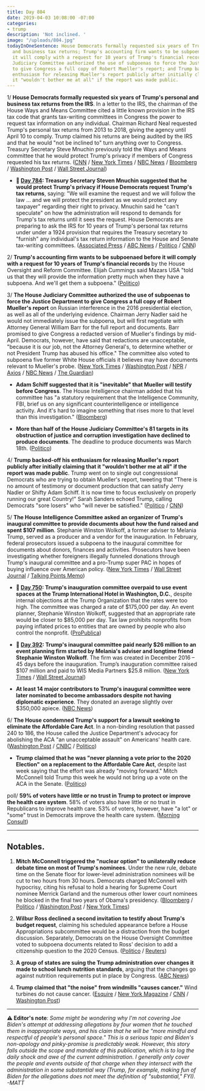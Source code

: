 ```yaml
---
title: Day 804
date: 2019-04-03 10:08:00 -07:00
categories:
- trump
description: 'Not inclined. '
image: "/uploads/804.jpg"
todayInOneSentence: House Democrats formally requested six years of Trump's personal
  and business tax returns; Trump's accounting firm wants to be subpoenaed before
  it will comply with a request for 10 years of Trump's financial records; The House
  Judiciary Committee authorized the use of subpoenas to force the Justice Department
  to give Congress a full copy of Robert Mueller's report; and Trump backed-off his
  enthusiasm for releasing Mueller's report publicly after initially claiming that
  it "wouldn't bother me at all" if the report was made public.
---
```


1/ **House Democrats formally requested six years of Trump's personal and business tax returns from the IRS**. In a letter to the IRS, the chairman of the House Ways and Means Committee cited a little known provision in the IRS tax code that grants tax-writing committees in Congress the power to request tax information on any individual. Chairman Richard Neal requested Trump's personal tax returns from 2013 to 2018, giving the agency until April 10 to comply. Trump claimed his returns are being audited by the IRS and that he would "not be inclined to" turn anything over to Congress. Treasury Secretary Steve Mnuchin previously told the Ways and Means committee that he would protect Trump's privacy if members of Congress requested his tax returns. ([CNN](https://www.cnn.com/2019/04/03/politics/trump-tax-returns-house-democrats-request/index.html) / [New York Times](https://www.nytimes.com/2019/04/03/us/politics/mueller-report-subpoena-house.html) / [NBC News](https://www.nbcnews.com/politics/congress/house-democrats-formally-request-trump-tax-returns-n990726) / [Bloomberg](https://www.bloomberg.com/news/articles/2019-04-03/democrats-formally-seek-six-years-of-trump-tax-returns-from-irs?) / [Washington Post](https://www.washingtonpost.com/news/politics/wp/2019/04/03/house-committee-chairman-asks-internal-revenue-service-for-six-years-of-trumps-personal-and-business-tax-returns/) / [Wall Street Journal](https://www.wsj.com/articles/house-ways-and-means-chairman-requests-trump-s-tax-returns-11554329362))

* **📌 [Day 784](https://whatthefuckjusthappenedtoday.com/2019/03/14/day-784/#3-treasury-secretary-steven-mnuchin): Treasury Secretary Steven Mnuchin suggested that he would protect Trump's privacy if House Democrats request Trump's tax returns**, saying: "We will examine the request and we will follow the law … and we will protect the president as we would protect any taxpayer" regarding their right to privacy. Mnuchin said he "can't speculate" on how the administration will respond to demands for Trump's tax returns until it sees the request. House Democrats are preparing to ask the IRS for 10 years of Trump's personal tax returns under under a 1924 provision that requires the Treasury secretary to "furnish" any individual's tax return information to the House and Senate tax-writing committees. ([Associated Press](https://apnews.com/b7c693b602744f63bddd2efbf52ef5c6) / [ABC News](https://abcnews.go.com/Politics/democrats-expected-treasury-secretary-steven-mnuchin-donald-trumps/story?id=61667306) / [Politico](https://www.politico.com/story/2019/03/14/mnuchin-trump-tax-returns-1221286) / [CNN](https://www.cnn.com/2019/03/14/politics/mnuchin-trump-tax-returns-congress/index.html))

2/ **Trump's accounting firm wants to be subpoenaed before it will comply with a request for 10 years of Trump's financial records** by the House Oversight and Reform Committee. Elijah Cummings said Mazars USA "told us that they will provide the information pretty much when they have a subpoena. And we'll get them a subpoena." ([Politico](https://www.politico.com/story/2019/04/03/cummings-subpoena-trump-tax-records-1253480))

3/ **The House Judiciary Committee authorized the use of subpoenas to force the Justice Department to give Congress a full copy of Robert Mueller's report** on Russian interference in the 2016 presidential election, as well as all of the underlying evidence. Chairman Jerry Nadler said he would not immediately issue the subpoena, but will first negotiate with Attorney General William Barr for the full report and documents. Barr promised to give Congress a redacted version of Mueller's findings by mid-April. Democrats, however, have said that redactions are unacceptable, "because it is our job, not the Attorney General's, to determine whether or not President Trump has abused his office." The committee also voted to subpoena five former White House officials it believes may have documents relevant to Mueller's probe. ([New York Times](https://www.nytimes.com/2019/04/03/us/politics/mueller-report-subpoena-house.html) / [Washington Post](https://www.washingtonpost.com/powerpost/house-panel-votes-to-authorize-subpoenas-to-obtain-full-mueller-report/2019/04/03/e0577b34-560e-11e9-814f-e2f46684196e_story.html) / [NPR](https://www.npr.org/2019/04/03/709404618/house-judiciary-approves-subpoena-for-full-mueller-report-in-party-line-vote) / [Axios](https://www.axios.com/house-judiciary-committee-subpoena-mueller-report-392e8409-996c-4bf2-bdc2-133525644270.html) / [NBC News](https://www.nbcnews.com/politics/congress/house-judiciary-prepares-subpoena-full-mueller-report-n990406) / [The Guardian](https://www.theguardian.com/us-news/2019/apr/03/mueller-trump-russia-report-house-subpoenas-approved))

* **Adam Schiff suggested that it is "inevitable" that Mueller will testify before Congress**. The House Intelligence chairman added that his committee has "a statutory requirement that the Intelligence Community, FBI, brief us on any significant counterintelligence or intelligence activity. And it's hard to imagine something that rises more to that level than this investigation." ([Bloomberg](https://www.bloomberg.com/news/articles/2019-04-03/mueller-testimony-before-congress-inevitable-schiff-says))

* **More than half of the House Judiciary Committee's 81 targets in its obstruction of justice and corruption investigation have declined to produce documents**. The deadline to produce documents was March 18th. ([Politico](https://www.politico.com/story/2019/04/03/house-trump-corruption-probe-documents-1253724))

4/ **Trump backed-off his enthusiasm for releasing Mueller's report publicly after initially claiming that it "wouldn't bother me at all" if the report was made public**. Trump went on to single out congressional Democrats who are trying to obtain Mueller's report, tweeting that "There is no amount of testimony or document production that can satisfy Jerry Nadler or Shifty Adam Schiff. It is now time to focus exclusively on properly running our great Country!" Sarah Sanders echoed Trump, calling Democrats "sore losers" who "will never be satisfied." ([Politico](https://www.politico.com/story/2019/04/02/trump-mueller-report-1249947) / [CNN](https://www.cnn.com/2019/04/03/politics/mueller-report-subpoena-house-vote/index.html))

5/ **The House Intelligence Committee asked an organizer of Trump's inaugural committee to provide documents about how the fund raised and spent $107 million**. Stephanie Winston Wolkoff, a former adviser to Melania Trump, served as a producer and a vendor for the inauguration. In February, federal prosecutors issued a subpoena to the inaugural committee for documents about donors, finances and activities. Prosecutors have been investigating whether foreigners illegally funneled donations through Trump's inaugural committee and a pro-Trump super PAC in hopes of buying influence over American policy. ([New York Times](https://www.nytimes.com/2019/04/03/us/politics/house-intelligence-trump-inaugural.html) / [Wall Street Journal](https://www.wsj.com/articles/in-sign-of-expanding-probe-house-panel-seeks-to-interview-top-organizer-of-trump-inauguration-11554311027?mod=e2twp) / [Talking Points Memo](https://talkingpointsmemo.com/muckraker/house-intel-requests-info-interview-from-top-trump-inaugural-planner))

* **📌 [Day 750](https://whatthefuckjusthappenedtoday.com/2019/02/08/day-750/): Trump's inauguration committee overpaid to use event spaces at the Trump International Hotel in Washington, D.C.**, despite internal objections at the Trump Organization that the rates were too high. The committee was charged a rate of $175,000 per day. An event planner, Stephanie Winston Wolkoff, suggested that an appropriate rate would be closer to $85,000 per day. Tax law prohibits nonprofits from paying inflated prices to entities that are owned by people who also control the nonprofit. ([ProPublica](https://www.propublica.org/article/trump-inc-new-evidence-emerges-of-possible-wrongdoing-by-trump-inaugural-committee))

* **📌 [Day 392](https://whatthefuckjusthappenedtoday.com/2019/01/15/day-726/#%F0%9F%93%8C-day-392-trumps-inaugural-committe): Trump's inaugural committee paid nearly $26 million to an event planning firm started by Melania's adviser and longtime friend Stephanie Winston Wolkoff**. The firm was created in December 2016 – 45 days before the inauguration. Trump’s inauguration committee raised $107 million and paid to WIS Media Partners $25.8 million. ([New York Times](https://www.nytimes.com/2018/02/15/us/politics/trumps-inaugural-committee-paid-26-million-to-first-ladys-friend.html) / [Wall Street Journal](https://www.wsj.com/articles/trumps-inaugural-committee-spent-nearly-107-million-on-events-1518722022))

* **At least 14 major contributors to Trump's inaugural committee were later nominated to become ambassadors despite not having diplomatic experience**. They donated an average slightly over $350,000 apiece. ([NBC News](https://www.nbcnews.com/politics/donald-trump/donors-trump-inaugural-committee-got-ambassador-nominations-are-they-qualified-n990116))

6/ **The House condemned Trump's support for a lawsuit seeking to eliminate the Affordable Care Act**. In a non-binding resolution that passed 240 to 186, the House called the Justice Department's advocacy for abolishing the ACA "an unacceptable assault" on Americans' health care. ([Washington Post](https://www.washingtonpost.com/politics/house-poised-to-rebuke-trumps-attempt-at-a-court-ordered-destruction-of-obamacare/2019/04/03/9b70d5b4-5600-11e9-814f-e2f46684196e_story.html) / [CNBC](https://www.cnbc.com/2019/04/03/house-votes-to-condemn-trump-support-for-obamacare-repeal.html) / [Politico](https://www.politico.com/story/2019/04/03/house-trump-obamacare-1312041))

* **Trump claimed that he was "never planning a vote prior to the 2020 Election" on a replacement to the Affordable Care Act**, despite last week saying that the effort was already "moving forward." Mitch McConnell told Trump this week he would not bring up a vote on the ACA in the Senate. ([Politico](https://www.politico.com/story/2019/04/03/trump-healthcare-vote-2020-1251657))

poll/ **59% of voters have little or no trust in Trump to protect or improve the health care system**. 58% of voters also have little or no trust in Republicans to improve health care. 53% of voters, however, have "a lot" or "some" trust in Democrats improve the health care system. ([Morning Consult](https://morningconsult.com/2019/04/03/trump-calls-gop-the-party-of-health-care-but-voters-beg-to-differ/))

---

## Notables.

1. **Mitch McConnell triggered the "nuclear option" to unilaterally reduce debate time on most of Trump's nominees**. Under the new rule, debate time on the Senate floor for lower-level administration nominees will be cut to two hours from 30 hours. Democrats charged McConnell with hypocrisy, citing his refusal to hold a hearing for Supreme Court nominee Merrick Garland and the numerous other lower court nominees he blocked in the final two years of Obama's presidency. ([Bloomberg](https://www.bloomberg.com/news/articles/2019-04-03/stalled-trump-nominations-get-nuclear-push-from-mcconnell) / [Politico](https://www.politico.com/story/2019/04/03/senate-republicans-trigger-nuclear-option-to-speed-trump-nominees-1253118) / [Washington Post](https://www.washingtonpost.com/politics/republicans-change-senate-rules-to-speed-nominations-as-leaders-trade-charges-of-hypocrisy/2019/04/03/86ec635a-5615-11e9-aa83-504f086bf5d6_story.html) / [New York Times](https://www.nytimes.com/2019/04/03/us/politics/senate-republicans-nuclear-option.html))

2. **Wilbur Ross declined a second invitation to testify about Trump's budget request**, claiming his scheduled appearance before a House Appropriations subcommittee would be a distraction from the budget discussion. Separately, Democrats on the House Oversight Committee voted to subpoena documents related to Ross' decision to add a citizenship question to the 2020 Census. ([Politico](https://www.politico.com/story/2019/04/03/wilbur-ross-testify-congress-1315312) / [Reuters](https://www.reuters.com/article/us-usa-commerce-ross-idUSKCN1RF20E))

3. **A group of states are suing the Trump administration over changes it made to school lunch nutrition standards**, arguing that the changes go against nutrition requirements put in place by Congress. ([ABC News](https://abcnews.go.com/Politics/states-sue-trump-admin-rollbacks-school-lunch-standards/story?id=62138425))

4. **Trump claimed that "the noise" from windmills "causes cancer."** Wind turbines do not cause cancer. ([Esquire](https://www.esquire.com/news-politics/a27028643/president-trump-windmill-sound-cancer-leak-cspan/) / [New York Magazine](https://nymag.com/intelligencer/2019/04/trump-says-wind-turbine-noise-causes-cancer-it-does-not.html) / [CNN](https://www.cnn.com/2019/04/03/politics/trumps-war-on-windmills-now-includes-wild-cancer-claim/index.html) / [Washington Post](https://www.washingtonpost.com/politics/2019/04/03/trump-claims-that-wind-farms-cause-cancer-very-trumpian-reasons/))

---

**⚠️ Editor's note**: *Some might be wondering why I'm not covering Joe Biden's attempt at addressing allegations by four women that he touched them in inappropriate ways, and his claim that he will be "more mindful and respectful of people's personal space." This is a serious topic and Biden's non-apology and pinky-promise is predictably weak. However, this story falls outside the scope and mandate of this publication, which is to log the daily shock and awe of the current administration. I generally only cover the people and events outside of that charge when they intersect with the administration in some substantial way (Trump, for example, making fun of Biden for the allegations does not meet the definition of "substantial," FYI). -MATT*